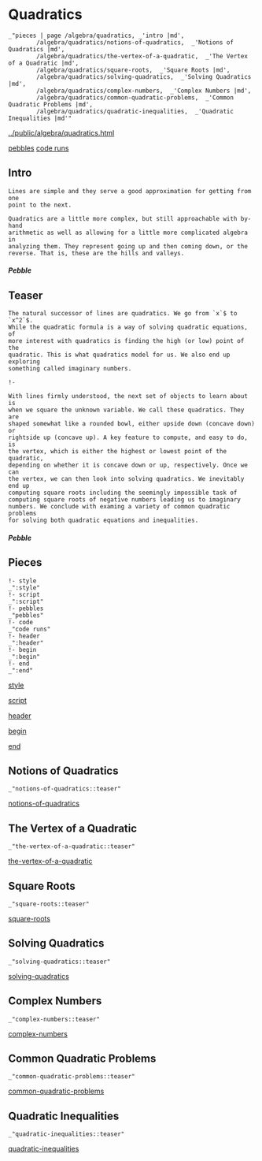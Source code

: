# Quadratics

    _"pieces | page /algebra/quadratics, _'intro |md',
            /algebra/quadratics/notions-of-quadratics,  _'Notions of Quadratics |md',
            /algebra/quadratics/the-vertex-of-a-quadratic,  _'The Vertex of a Quadratic |md',
            /algebra/quadratics/square-roots,  _'Square Roots |md',
            /algebra/quadratics/solving-quadratics,  _'Solving Quadratics |md',
            /algebra/quadratics/complex-numbers,  _'Complex Numbers |md',
            /algebra/quadratics/common-quadratic-problems,  _'Common Quadratic Problems |md',
            /algebra/quadratics/quadratic-inequalities,  _'Quadratic Inequalities |md'"

[../public/algebra/quadratics.html](# "save:")

[pebbles](#pebble "h5: | .join \n")
[code runs](#code "h5: | .join \n")

## Intro

    Lines are simple and they serve a good approximation for getting from one
    point to the next.

    Quadratics are a little more complex, but still approachable with by-hand
    arithmetic as well as allowing for a little more complicated algebra in
    analyzing them. They represent going up and then coming down, or the
    reverse. That is, these are the hills and valleys. 


##### Pebble

## Teaser

    The natural successor of lines are quadratics. We go from `x`$ to `x^2`$.
    While the quadratic formula is a way of solving quadratic equations, of
    more interest with quadratics is finding the high (or low) point of the
    quadratic. This is what quadratics model for us. We also end up exploring
    something called imaginary numbers. 

    !- 

    With lines firmly understood, the next set of objects to learn about is
    when we square the unknown variable. We call these quadratics. They are
    shaped somewhat like a rounded bowl, either upside down (concave down) or
    rightside up (concave up). A key feature to compute, and easy to do, is
    the vertex, which is either the highest or lowest point of the quadratic,
    depending on whether it is concave down or up, respectively. Once we can
    the vertex, we can then look into solving quadratics. We inevitably end up
    computing square roots including the seemingly impossible task of
    computing square roots of negative numbers leading us to imaginary
    numbers. We conclude with examing a variety of common quadratic problems
    for solving both quadratic equations and inequalities. 

##### Pebble

## Pieces

    !- style
    _":style"
    !- script
    _":script"
    !- pebbles
    _"pebbles"
    !- code
    _"code runs"
    !- header
    _":header"
    !- begin
    _":begin"
    !- end
    _":end"



[style]() 

[script]()

[header]()

[begin]()

[end]()

## Notions of Quadratics

    _"notions-of-quadratics::teaser"


[notions-of-quadratics](pages/algebra_quadratics_notions-of-quadratics.md "load:")

## The Vertex of a Quadratic

    _"the-vertex-of-a-quadratic::teaser"


[the-vertex-of-a-quadratic](pages/algebra_quadratics_the-vertex-of-a-quadratic.md "load:")

## Square Roots

    _"square-roots::teaser"


[square-roots](pages/algebra_quadratics_square-roots.md "load:")

## Solving Quadratics

    _"solving-quadratics::teaser"


[solving-quadratics](pages/algebra_quadratics_solving-quadratics.md "load:")

## Complex Numbers

    _"complex-numbers::teaser"


[complex-numbers](pages/algebra_quadratics_complex-numbers.md "load:")

## Common Quadratic Problems

    _"common-quadratic-problems::teaser"


[common-quadratic-problems](pages/algebra_quadratics_common-quadratic-problems.md "load:")

## Quadratic Inequalities

    _"quadratic-inequalities::teaser"


[quadratic-inequalities](pages/algebra_quadratics_quadratic-inequalities.md "load:")
